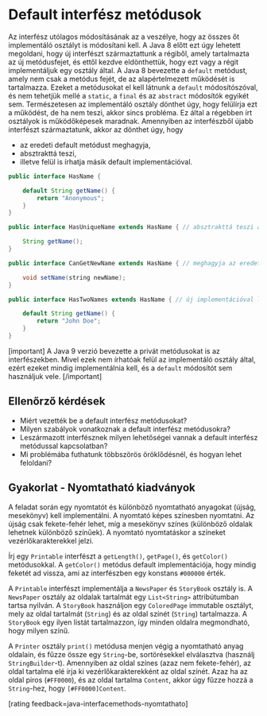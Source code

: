 # Default interfész metódusok

Az interfész utólagos módosításának az a veszélye, hogy az összes őt implementáló osztályt is módosítani kell. A Java 8 előtt ezt úgy lehetett megoldani, hogy új interfészt származtattunk a régiből, amely tartalmazta  az új metódusfejet, és ettől kezdve eldönthettük, hogy ezt vagy a régit implementáljuk egy osztály által. A Java 8 bevezette a `default` metódust, amely nem csak a metódus fejét, de az alapértelmezett működését is tartalmazza. Ezeket a metódusokat el kell látnunk a `default` módosítószóval, és nem tehetjük mellé a `static`, a `final` és az `abstract` módosítók egyikét sem. Természetesen az implementáló osztály dönthet úgy, hogy felülírja ezt a működést, de ha nem teszi, akkor sincs probléma. Ez által a régebben írt osztályok is működőképesek maradnak. Amennyiben az interfészből újabb interfészt származtatunk, akkor az dönthet úgy, hogy

- az eredeti default metódust meghagyja,
- absztrakttá teszi,
- illetve felül is írhatja másik default implementációval.

```java
public interface HasName {

    default String getName() {
        return "Anonymous";
    }
}

public interface HasUniqueName extends HasName { // absztrakttá teszi a getName metódust

    String getName();
}

public interface CanGetNewName extends HasName { // meghagyja az eredeti getName metódust

    void setName(string newName);
}

public interface HasTwoNames extends HasName { // új implementációval látja el a getName metódust

    default String getName() {
        return "John Doe";
    }
}
```

[important]
A Java 9 verzió bevezette a privát metódusokat is az interfészekben. Mivel ezek nem írhatóak felül az implementáló osztály által, ezért ezeket mindig implementálnia kell, és a `default` módosítót sem használjuk vele.
[/important]

## Ellenőrző kérdések

* Miért vezették be a default interfész metódusokat?
* Milyen szabályok vonatkoznak a default interfész metódusokra?
* Leszármazott interfésznek milyen lehetőségei vannak a default interfész metódussal kapcsolatban?
* Mi problémába futhatunk többszörös öröklődésnél, és hogyan lehet feloldani?

## Gyakorlat - Nyomtatható kiadványok

A feladat során egy nyomtatót és különböző nyomtatható anyagokat (újság, mesekönyv) kell implementálni.
A nyomtató képes színesben nyomtatni. Az újság csak fekete-fehér lehet, míg a mesekönyv színes (különböző oldalak
lehetnek különböző színűek).
A nyomtató nyomtatáskor a színeket vezérlőkarakterekkel jelzi.

Írj egy `Printable` interfészt a `getLength()`, `getPage()`, és `getColor()` metódusokkal.
A `getColor()` metódus default implementációja, hogy mindig feketét ad vissza, ami az interfészben
egy konstans `#000000` érték.

A `Printable` interfészt implementálja a `NewsPaper` és `StoryBook` osztály is. A `NewsPaper` osztály az
oldalak tartalmát egy `List<String>` attribútumban tartsa nyilván. A `StoryBook` használjon egy `ColoredPage`
immutable osztályt, mely az oldal tartalmát (`String`) és az oldal színét (`String`) tartalmazza. A `StoryBook`
egy ilyen listát tartalmazzon, így minden oldalra megmondható, hogy milyen színű.

A `Printer` osztály `print()` metódusa menjen végig a nyomtatható anyag oldalain, és fűzze össze egy `String`-be,
sortörésekkel elválasztva (használj `StringBuilder`-t). Amennyiben az oldal színes (azaz nem fekete-fehér),
az oldal tartalma elé írja ki vezérlőkarakterekként az oldal színét. Azaz ha az oldal piros (`#FF0000`),
és az oldal tartalma `Content`, akkor úgy fűzze hozzá a `String`-hez, hogy `[#FF0000]Content`.

[rating feedback=java-interfacemethods-nyomtathato]
